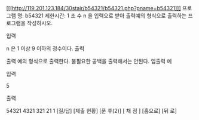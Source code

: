 [[[http://119.201.123.184/30stair/b54321/b54321.php?pname=b54321]]]
프로그램 명: b54321
제한시간: 1 초
수 n 을 입력으로 받아 출력예의 형식으로 출력하는 프로그램을 작성하시오.

입력

n 은 1 이상 9 이하의 정수이다.
출력

출력 예의 형식으로 출력한다. 불필요한 공백을 출력해서는 안된다.
입출력 예

입력

5

출력

54321
 4321
  321
   21
    1
[질/답] [제출 현황] [푼 후(2)]
[ 채 점 ] [홈으로]  [뒤 로]